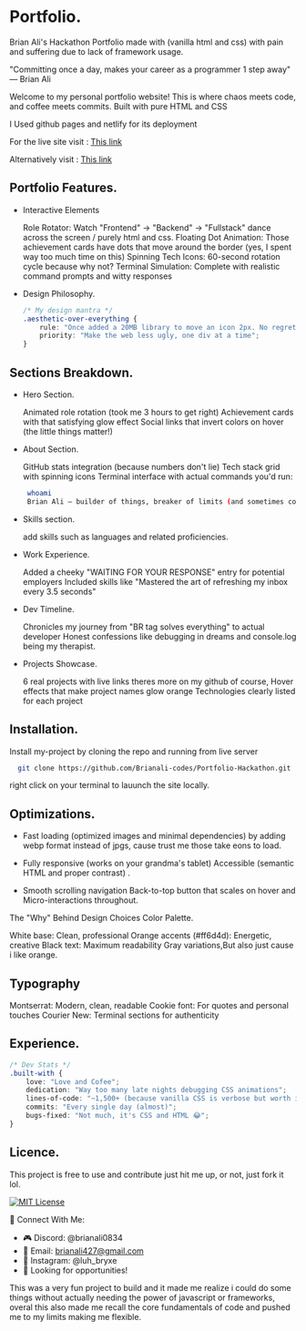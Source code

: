 
# Portfolio.

 Brian Ali's Hackathon Portfolio made with (vanilla html and css) with pain and suffering due to lack of framework usage.

 

"Committing once a day, makes your career as a programmer 1 step away" — Brian Ali

Welcome to my personal portfolio website! This is where chaos meets code, and coffee meets commits. Built with pure HTML and CSS 

I Used github pages and netlify for its deployment 

For the live site visit : 
[This link](https://brianali-codes.github.io/Portfolio-Hackathon/)

Alternatively visit : 
[This link](https://alibrian.netlify.app/)

## Portfolio Features.


- Interactive Elements

    Role Rotator: Watch "Frontend" → "Backend" → "Fullstack" dance across the screen / purely html and css.
    Floating Dot Animation: Those achievement cards have dots that move around the border (yes, I spent way too much time on this)
    Spinning Tech Icons: 60-second rotation cycle because why not?
    Terminal Simulation: Complete with realistic command prompts and witty responses

- Design Philosophy.

    ```css
    /* My design mantra */
    .aesthetic-over-everything {
        rule: "Once added a 20MB library to move an icon 2px. No regrets.";
        priority: "Make the web less ugly, one div at a time";
    }

## Sections Breakdown.

- Hero Section.

    Animated role rotation (took me 3 hours to get right)
    Achievement cards with that satisfying glow effect
    Social links that invert colors on hover (the little things matter!)

- About Section.

    GitHub stats integration (because numbers don't lie)
    Tech stack grid with spinning icons
    Terminal interface with actual commands you'd run:

   ```bash
    whoami
    Brian Ali — builder of things, breaker of limits (and sometimes code).
   ```

- Skills section.

    add skills such as languages and related proficiencies.

- Work Experience.

    Added a cheeky "WAITING FOR YOUR RESPONSE" entry for potential employers
    Included skills like "Mastered the art of refreshing my inbox every 3.5 seconds"

- Dev Timeline.

    Chronicles my journey from "BR tag solves everything" to actual developer
    Honest confessions like debugging in dreams and console.log being my therapist.

- Projects Showcase.

    6 real projects with live links theres more on my github of course,
    Hover effects that make project names glow orange
    Technologies clearly listed for each project
## Installation.

Install my-project by cloning the repo and running from live server

```bash
  git clone https://github.com/Brianali-codes/Portfolio-Hackathon.git

```
right click on your terminal to lauunch the site locally.
    
## Optimizations.

- Fast loading (optimized images and minimal dependencies) by adding webp format instead of jpgs, cause trust me those take eons to load.

- Fully responsive (works on your grandma's tablet) Accessible (semantic HTML and proper contrast) .

- Smooth scrolling navigation  Back-to-top button that scales on hover and Micro-interactions throughout.

The "Why" Behind Design Choices Color Palette.

White base: Clean, professional Orange accents (#ff6d4d): Energetic, creative Black text: Maximum readability Gray variations,But also just cause i like orange.

## Typography

Montserrat: Modern, clean, readable Cookie font: For quotes and personal touches Courier New: Terminal sections for authenticity
## Experience.

```css
/* Dev Stats */
.built-with {
    love: "Love and Cofee";
    dedication: "Way too many late nights debugging CSS animations";
    lines-of-code: "~1,500+ (because vanilla CSS is verbose but worth it!)";
    commits: "Every single day (almost)";
    bugs-fixed: "Not much, it's CSS and HTML 😂";
}
```

## Licence.

This project is free to use and contribute just hit me up, or not, just fork it lol.

[![MIT License](https://img.shields.io/badge/License-MIT-green.svg)](https://choosealicense.com/licenses/mit/)

🤝 Connect With Me:

- 🎮 Discord: @brianali0834
- 📧 Email: brianali427@gmail.com 
- 📸 Instagram: @luh_bryxe 
- 💼 Looking for opportunities!


This was a very fun project to build and it made me realize i could do some things without actually needing the power of javascript or frameworks, overal this also made me recall the core fundamentals of code and pushed me to my limits making me flexible.
